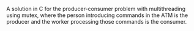 A solution in C for the producer-consumer problem with multithreading using mutex, where the person introducing commands in the ATM is the producer and the worker processing those commands is the consumer.
